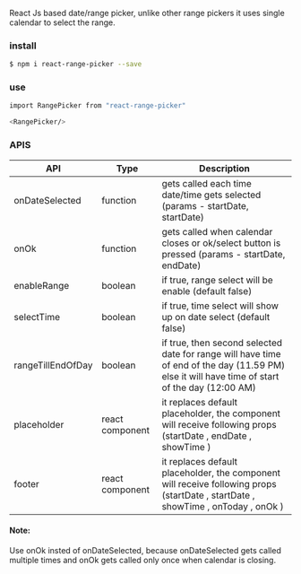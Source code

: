 React Js based date/range picker, unlike other range pickers it uses single calendar to select the range.

### install
```sh
$ npm i react-range-picker --save
```

### use
```sh
import RangePicker from "react-range-picker"

<RangePicker/>

```

### APIS

| API | Type | Description |
| ------ | -----  |------ |
onDateSelected | function | gets called each time date/time gets selected (params - startDate<Date object>, startDate<Date object>)
| onOk | function | gets called when calendar closes or ok/select button is pressed (params - startDate<Date object>, endDate<Date object>)
| enableRange  | boolean | if true, range select will be enable (default false)
| selectTime  | boolean | if true, time select will show up on date select (default false)
| rangeTillEndOfDay  | boolean | if true, then second selected date for range will have time of end of the day (11.59 PM) else it will have time of start of the day (12:00 AM) | 
| placeholder | react component | it replaces default placeholder, the component will receive following props (startDate <object>, endDate <object>, showTime <boolean>)|
| footer | react component | it replaces default placeholder, the component will receive following props (startDate <object>, startDate <object>, showTime <boolean>, onToday <function>, onOk <function>)|


#### Note:
Use onOk insted of onDateSelected, because onDateSelected gets called multiple times and onOk gets called only once when calendar is closing.
